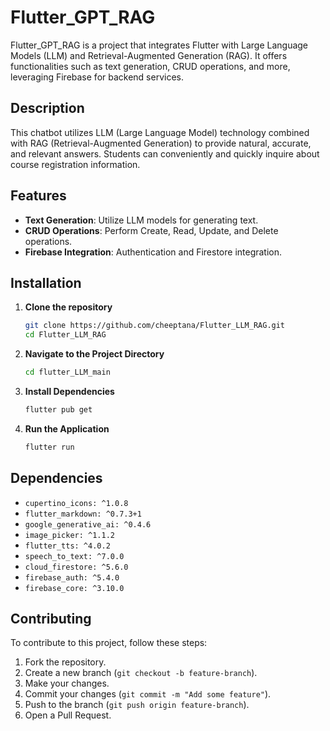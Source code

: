 
# Flutter_GPT_RAG

Flutter_GPT_RAG is a project that integrates Flutter with Large Language Models (LLM) and Retrieval-Augmented Generation (RAG). It offers functionalities such as text generation, CRUD operations, and more, leveraging Firebase for backend services.


## Description

This chatbot utilizes LLM (Large Language Model) technology combined with RAG (Retrieval-Augmented Generation) to provide natural, accurate, and relevant answers. Students can conveniently and quickly inquire about course registration information.

## Features

- **Text Generation**: Utilize LLM models for generating text.
- **CRUD Operations**: Perform Create, Read, Update, and Delete operations.
- **Firebase Integration**: Authentication and Firestore integration.

## Installation

1. **Clone the repository**
   ```bash
   git clone https://github.com/cheeptana/Flutter_LLM_RAG.git
   cd Flutter_LLM_RAG
   ```

2. **Navigate to the Project Directory**
   ```bash
   cd flutter_LLM_main
   ```

3. **Install Dependencies**
   ```bash
   flutter pub get
   ```

4. **Run the Application**
   ```bash
   flutter run
   ```

## Dependencies

- `cupertino_icons: ^1.0.8`
- `flutter_markdown: ^0.7.3+1`
- `google_generative_ai: ^0.4.6`
- `image_picker: ^1.1.2`
- `flutter_tts: ^4.0.2`
- `speech_to_text: ^7.0.0`
- `cloud_firestore: ^5.6.0`
- `firebase_auth: ^5.4.0`
- `firebase_core: ^3.10.0`

## Contributing

To contribute to this project, follow these steps:

1. Fork the repository.
2. Create a new branch (`git checkout -b feature-branch`).
3. Make your changes.
4. Commit your changes (`git commit -m "Add some feature"`).
5. Push to the branch (`git push origin feature-branch`).
6. Open a Pull Request.
